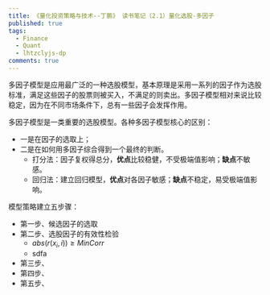 ```yaml
---
title: 《量化投资策略与技术--丁鹏》 读书笔记（2.1）量化选股-多因子
published: true
tags:
  - Finance
  - Quant
  - lhtzclyjs-dp
comments: true
---
```

多因子模型是应用最广泛的一种选股模型，基本原理是采用一系列的因子作为选股标准，满足这些因子的股票则被买入，不满足的则卖出。多因子模型相对来说比较稳定，因为在不同市场条件下，总有一些因子会发挥作用。

<!--more-->

多因子模型是一类重要的选股模型。各种多因子模型核心的区别：
* 一是在因子的选取上；
* 二是在如何用多因子综合得到一个最终的判断。
  * 打分法：因子复权得总分，**优点**比较稳健，不受极端值影响；**缺点**不敏感。
  * 回归法：建立回归模型，**优点**对各因子敏感；**缺点**不稳定，易受极端值影响。

模型策略建立五步骤：
* 第一步、候选因子的选取
* 第二步、选股因子的有效性检验
  * $abs(r(x_i,i)) \geq MinCorr$
  * sdfa
* 第三步、
* 第四步、
* 第五步、
